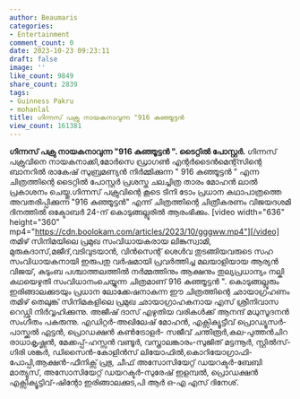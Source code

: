 ```yaml
---
author: Beaumaris
categories:
- Entertainment
comment_count: 0
date: 2023-10-23 09:23:11
draft: false
image: ''
like_count: 9849
share_count: 2839
tags:
- Guinness Pakru
- mohanlal
title: ഗിന്നസ് പക്രു നായകനാവുന്ന "916 കുഞ്ഞൂട്ടൻ
view_count: 161381
---
```


**ഗിന്നസ് പക്രു നായകനാവുന്ന "916 കുഞ്ഞൂട്ടൻ ". ടൈറ്റിൽ പോസ്റ്റർ.** ഗിന്നസ് പക്രുവിനെ നായകനാക്കി,മോർസെ ഡ്രാഗൺ എന്റർടൈൻമെന്റ്സിന്റെ ബാനറിൽ രാകേഷ് സുബ്രമണ്യൻ നിർമ്മിക്കുന്ന " 916 കുഞ്ഞൂട്ടൻ " എന്ന ചിത്രത്തിന്റെ ടൈറ്റിൽ പോസ്റ്റർ പ്രശസ്ത ചലച്ചിത്ര താരം മോഹൻ ലാൽ പ്രകാശനം ചെയ്തു.ഗിന്നസ് പക്രുവിന്റെ കൂടെ ടിനി ടോം പ്രധാന കഥാപാത്രത്തെ അവതരിപ്പിക്കുന്ന "916 കുഞ്ഞൂട്ടൻ" എന്ന് ചിത്രത്തിന്റെ ചിത്രീകരണം വിജയദശമി ദിനത്തിൽ ഒക്ടോബർ 24-ന് കൊടുങ്ങല്ലൂരിൽ ആരംഭിക്കും. [video width="636" height="360" mp4="https://cdn.boolokam.com/articles/2023/10/gggww.mp4"][/video] തമിഴ് സിനിമയിലെ പ്രമുഖ സംവിധായകരായ ലിങ്കുസ്വാമി, മുരുകദാസ്,മജീദ്,വടിവുടയാൻ, വിൻസെന്റ് ശെൾവ തുടങ്ങിയവരുടെ സഹ സംവിധായകനായി ഇരുപതു വർഷമായി പ്രവർത്തിച്ച മലയാളിയായ ആര്യൻ വിജയ്, കുടുംബ പശ്ചാത്തലത്തിൽ നർമ്മത്തിനും ആക്ഷനും തുല്യപ്രധാന്യം നല്കി കഥയെഴുതി സംവിധാനംചെയ്യുന്ന ചിത്രമാണ് 916 കുഞ്ഞൂട്ടൻ ". കൊടുങ്ങല്ലൂരും ഇരിങ്ങാലക്കുടയും പ്രധാന ലോക്കേഷനാകുന്ന ഈ ചിത്രത്തിന്റെ ഛായാഗ്രഹണം തമിഴ് തെലുങ്ക് സിനിമകളിലെ പ്രമുഖ ഛായാഗ്രാഹകനായ എസ് ശ്രീനിവാസ റെഡ്ഢി നിർവ്വഹിക്കുന്നു. അജീഷ് ദാസ് എഴുതിയ വരികൾക്ക് ആനന്ദ് മധുസൂദനൻ സംഗീതം പകരുന്നു. എഡിറ്റർ-അഖിലേഷ് മോഹൻ, എക്സിക്യൂട്ടീവ് പ്രൊഡ്യൂസർ-പാസ്ക്കൽ ഏട്ടൻ, പ്രൊഡക്ഷൻ കൺട്രോളർ- സജീവ് ചന്തിരൂർ,കല-പുത്തൻചിറ രാധാകൃഷ്ണൻ, മേക്കപ്പ്-ഹസ്സൻ വണ്ടൂർ, വസ്ത്രാലങ്കാരം-സുജിത് മട്ടന്നൂർ, സ്റ്റിൽസ്-ഗിരി ശങ്കർ, ഡിസൈൻ-കോളിൻസ് ലിയോഫിൽ,കൊറിയോഗ്രാഫി-പോപ്പി,ആക്ഷൻ-ഫീനിക്സ് പ്രഭു, ചീഫ് അസോസിയേറ്റ് ഡയറക്ടർ-ബേബി മാത്യുസ്, അസോസിയേറ്റ് ഡയറക്ടർ-സുരേഷ് ഇളമ്പൽ, പ്രൊഡക്ഷൻ എക്സിക്യൂട്ടിവ്-ഷിന്റോ ഇരിങ്ങാലക്കുട,പി ആർ ഒ-എ എസ് ദിനേശ്.